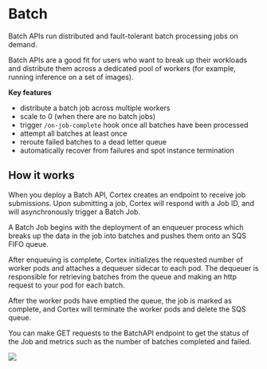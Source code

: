 # Batch

Batch APIs run distributed and fault-tolerant batch processing jobs on demand.

Batch APIs are a good fit for users who want to break up their workloads and distribute them across a dedicated pool of workers (for example, running inference on a set of images).

**Key features**

* distribute a batch job across multiple workers
* scale to 0 (when there are no batch jobs)
* trigger `/on-job-complete` hook once all batches have been processed
* attempt all batches at least once
* reroute failed batches to a dead letter queue
* automatically recover from failures and spot instance termination

## How it works

When you deploy a Batch API, Cortex creates an endpoint to receive job submissions. Upon submitting a job, Cortex will respond with a Job ID, and will asynchronously trigger a Batch Job.

A Batch Job begins with the deployment of an enqueuer process which breaks up the data in the job into batches and pushes them onto an SQS FIFO queue.

After enqueuing is complete, Cortex initializes the requested number of worker pods and attaches a dequeuer sidecar to each pod. The dequeuer is responsible for retrieving batches from the queue and making an http request to your pod for each batch.

After the worker pods have emptied the queue, the job is marked as complete, and Cortex will terminate the worker pods and delete the SQS queue.

You can make GET requests to the BatchAPI endpoint to get the status of the Job and metrics such as the number of batches completed and failed.

![](https://user-images.githubusercontent.com/808475/146854256-b5b0c9a0-1753-4018-bda2-5ebddd8a6ffa.png)
